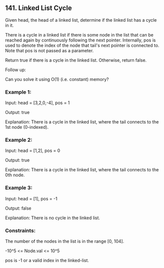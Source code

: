 ## 141. Linked List Cycle

Given head, the head of a linked list, determine if the linked list has a cycle in it.

There is a cycle in a linked list if there is some node in the list that can be reached again by continuously following the next pointer. Internally, pos is used to denote the index of the node that tail's next pointer is connected to. Note that pos is not passed as a parameter.

Return true if there is a cycle in the linked list. Otherwise, return false.

Follow up:

Can you solve it using O(1) (i.e. constant) memory?
 

### Example 1:

Input: head = [3,2,0,-4], pos = 1

Output: true

Explanation: There is a cycle in the linked list, where the tail connects to the 1st node (0-indexed).

### Example 2:

Input: head = [1,2], pos = 0

Output: true

Explanation: There is a cycle in the linked list, where the tail connects to the 0th node.

### Example 3:
Input: head = [1], pos = -1

Output: false

Explanation: There is no cycle in the linked list.

### Constraints:

The number of the nodes in the list is in the range [0, 104].

-10^5 <= Node.val <= 10^5

pos is -1 or a valid index in the linked-list.

